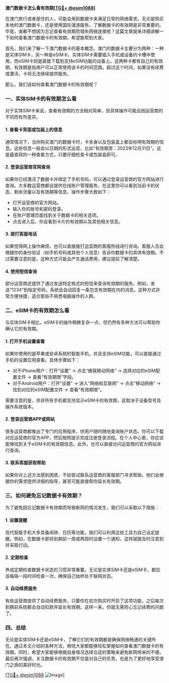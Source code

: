 **澳门数据卡怎么看有效期[[TG💪+ @esim1088](https://t.me/s/esim1088)]**

在澳门旅行或者居住的人，可能会用到数据卡来满足日常的网络需求。无论是购买本地的澳门数据卡，还是使用国际漫游服务，了解数据卡的有效期是非常重要的。毕竟，谁都不想因为忘记查看有效期而错失网络连接呢？这篇文章就来详细讲解一下如何查看澳门数据卡的有效期，希望能帮到大家。

首先，我们来了解一下澳门数据卡的基本概念。澳门的数据卡主要分为两种：一种是实体SIM卡，另一种是eSIM卡。实体SIM卡需要插入手机或设备的卡槽中使用，而eSIM卡则是直接下载到支持eSIM功能的设备上。这两种卡都有自己的有效期，有效期是指用户可以正常使用该卡的时间范围。超过这个时间，如果没有续费或激活，卡将无法继续提供服务。

那么，我们该如何查看澳门数据卡的有效期呢？

### **一、实体SIM卡的有效期怎么看**

对于实体SIM卡来说，查看有效期的方法相对简单，但具体操作可能会因运营商的不同而有所差异。

#### **1. 查看卡背面或包装上的信息**
通常情况下，当你购买澳门的数据卡时，卡本身以及包装盒上都会标明有效期的信息。这些信息一般会以日期的形式出现，比如“有效期至：2023年12月31日”。这是最直观的一种查看方式，只要仔细检查卡或包装盒即可。

#### **2. 登录运营商官网查询**
如果你已经激活了数据卡并绑定了手机号码，可以通过登录运营商的官方网站进行查询。大多数运营商都会提供在线账户管理服务，在这里你可以看到当前卡的状态、剩余流量以及有效期等信息。操作步骤大致如下：
- 打开运营商的官方网站。
- 输入你的账号和密码登录。
- 在账户管理页面找到关于数据卡的相关选项。
- 点击进入后，你会看到卡片的有效期以及其他相关信息。

#### **3. 拨打客服电话**
如果觉得网上操作麻烦，也可以直接拨打运营商的客服热线进行咨询。客服人员会根据你的身份验证（如手机号码或其他个人信息）告诉你数据卡的具体有效期。不过需要注意的是，这种方式可能会产生通话费用，建议提前了解清楚。

#### **4. 使用短信查询**
部分运营商还提供了通过发送特定格式的短信来查询有效期的服务。例如，发送“1234”到指定号码，系统会自动回复一条包含有效期在内的消息。这种方式非常方便快捷，适合那些不熟悉电脑操作的人群。

### **二、eSIM卡的有效期怎么看**

与实体SIM卡相比，eSIM卡的操作稍微复杂一点，但仍然有多种方法可以帮助你确认它的有效期。

#### **1. 打开手机设置查看**
如果你使用的是苹果或安卓系统的智能手机，并且支持eSIM功能，可以直接通过手机的设置应用查看。具体步骤如下：
- 对于iPhone用户：打开“设置” -> 点击“蜂窝移动网络” -> 选择对应的eSIM配置文件 -> 查看“有效期限”字段。
- 对于Android用户：打开“设置” -> 进入“网络和互联网” -> 点击“移动网络” -> 找到对应的eSIM配置文件 -> 查看“有效期限”。

需要注意的是，并非所有手机都支持显示eSIM卡的有效期，这取决于设备型号及操作系统版本。

#### **2. 登录运营商APP或网站**
很多运营商都推出了专门的应用程序，供用户随时随地查询账户状态。你可以下载对应运营商的官方APP，然后按照提示完成注册登录流程。在个人中心里，你应该能够找到关于eSIM卡的有效期信息。此外，也可以直接访问运营商的官方网站进行查询。

#### **3. 联系客服获取帮助**
如果你对上述方法感到困惑，不妨尝试联系运营商的客服部门寻求帮助。他们会根据你的需求提供详细的指导，甚至可能直接帮你延长有效期。

### **三、如何避免忘记数据卡有效期？**

为了避免因忘记数据卡有效期而导致断网的情况发生，我们可以采取以下措施：

#### **1. 设置提醒**
现代智能手机大多具备闹钟、日历等功能，我们可以利用这些工具为自己设定提醒。例如，在数据卡即将到期前一周或两周时设置一个通知，这样就能及时注意到并采取行动。

#### **2. 定期检查**
养成定期检查数据卡状态的习惯非常重要。无论是实体SIM卡还是eSIM卡，都应该每隔一段时间检查一次，确保自己始终处于联网状态。

#### **3. 自动续费服务**
有些运营商提供了自动续费服务，只要你在初次购买时开启了这项功能，之后每次到期前系统都会自动扣款并延长有效期。这样一来，你就无需担心忘记续费的问题了。

### **四、总结**

无论是实体SIM卡还是eSIM卡，了解它们的有效期都是确保网络畅通的关键所在。通过本文介绍的各种方法，相信大家都能够轻松掌握如何查看澳门数据卡的有效期。同时，希望大家能够根据自身情况选择合适的策略来避免断网带来的不便。最后再次强调，关注数据卡的有效期不仅是对自己的负责，也是为了更好地享受澳门之旅的美好时光。

[[TG💪+ @esim1088](https://t.me/s/esim1088) ![Image](https://i.postimg.cc/4NQfJmqS/Snipaste-2025-05-13-00-14-12.png)]